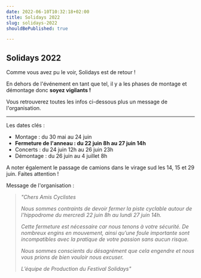 ```yaml
---
date: 2022-06-10T10:32:18+02:00
title: Solidays 2022
slug: solidays-2022
shouldBePublished: true

---
```

## Solidays 2022

Comme vous avez pu le voir, Solidays est de retour !

En dehors de l'événement en tant que tel, il y a les phases de montage et démontage donc **soyez vigilants !**

Vous retrouverez toutes les infos ci-dessous plus un message de l'organisation.

***

Les dates clés :

* Montage : du 30 mai au 24 juin
* **Fermeture de l'anneau : du 22 juin 8h au 27 juin 14h**
* Concerts : du 24 juin 12h au 26 juin 23h
* Démontage : du 26 juin au 4 juillet 8h

A noter également le passage de camions dans le virage sud les 14, 15 et 29 juin. Faites attention !

Message de l'organisation :

> _"Chers Amis Cyclistes_
>
> _Nous sommes contraints de devoir fermer la piste cyclable autour de l'hippodrome du mercredi 22 juin 8h au lundi 27 juin 14h._
>
> _Cette fermeture est nécessaire car nous tenons à votre sécurité. De nombreux engins en mouvement, ainsi qu’une foule importante sont incompatibles avec la pratique de votre passion sans aucun risque._
>
> _Nous sommes conscients du désagrément que cela engendre et nous vous prions de bien vouloir nous excuser._
>
> _L’équipe de Production du Festival Solidays"_